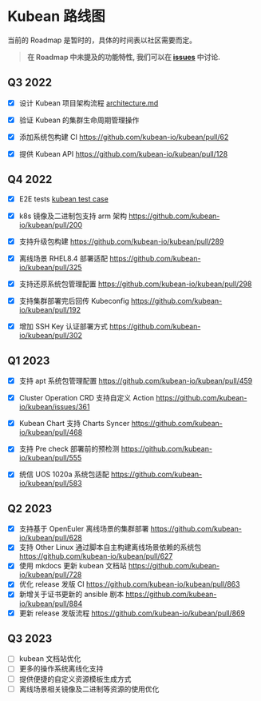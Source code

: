 # Kubean 路线图

当前的 Roadmap 是暂时的，具体的时间表以社区需要而定。

> **在 Roadmap 中未提及的功能特性, 我们可以在 [issues](https://github.com/kubean-io/kubean/issues) 中讨论.**

## Q3 2022
- [x] 设计 Kubean 项目架构流程 [architecture.md](https://github.com/kubean-io/kubean/blob/main/docs/en/architecture.md)
- [x] 验证 Kubean 的集群生命周期管理操作
- [x] 添加系统包构建 CI https://github.com/kubean-io/kubean/pull/62
- [x] 提供 Kubean API https://github.com/kubean-io/kubean/pull/128


## Q4 2022
- [x] E2E tests [kubean test case](https://github.com/kubean-io/kubean/blob/main/docs/test/kubean_testcase.md)
- [x] k8s 镜像及二进制包支持 arm 架构 https://github.com/kubean-io/kubean/pull/200
- [x] 支持升级包构建 https://github.com/kubean-io/kubean/pull/289
- [x] 离线场景 RHEL8.4 部署适配 https://github.com/kubean-io/kubean/pull/325
- [x] 支持还原系统包管理配置 https://github.com/kubean-io/kubean/pull/298
- [x] 支持集群部署完后回传 Kubeconfig https://github.com/kubean-io/kubean/pull/192
- [x] 增加 SSH Key 认证部署方式 https://github.com/kubean-io/kubean/pull/302


## Q1 2023
- [x] 支持 apt 系统包管理配置 https://github.com/kubean-io/kubean/pull/459
- [x] Cluster Operation CRD 支持自定义 Action https://github.com/kubean-io/kubean/issues/361
- [x] Kubean Chart 支持 Charts Syncer https://github.com/kubean-io/kubean/pull/468
- [x] 支持 Pre check 部署前的预检测 https://github.com/kubean-io/kubean/pull/555
- [x] 统信 UOS 1020a 系统包适配 https://github.com/kubean-io/kubean/pull/583


## Q2 2023
- [x] 支持基于 OpenEuler 离线场景的集群部署 https://github.com/kubean-io/kubean/pull/628
- [x] 支持 Other Linux 通过脚本自主构建离线场景依赖的系统包 https://github.com/kubean-io/kubean/pull/627
- [x] 使用 mkdocs 更新 kubean 文档站 https://github.com/kubean-io/kubean/pull/728
- [x] 优化 release 发版 CI https://github.com/kubean-io/kubean/pull/863
- [x] 新增关于证书更新的 ansible 剧本 https://github.com/kubean-io/kubean/pull/884
- [x] 更新 release 发版流程 https://github.com/kubean-io/kubean/pull/869

## Q3 2023
- [ ] kubean 文档站优化
- [ ] 更多的操作系统离线化支持
- [ ] 提供便捷的自定义资源模板生成方式
- [ ] 离线场景相关镜像及二进制等资源的使用优化
